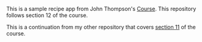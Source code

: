 This is a sample recipe app from John Thompson's [Course](https://www.udemy.com/spring-framework-5-beginner-to-guru/).
This repository follows section 12 of the course. 

This is a continuation from my other repository that covers [section 11](https://github.com/ttran9/sfg-crud-ops-and-validation)
of the course.